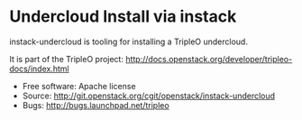 Undercloud Install via instack
==============================

instack-undercloud is tooling for installing a TripleO undercloud.

It is part of the TripleO project:
http://docs.openstack.org/developer/tripleo-docs/index.html

* Free software: Apache license
* Source: http://git.openstack.org/cgit/openstack/instack-undercloud
* Bugs: http://bugs.launchpad.net/tripleo

